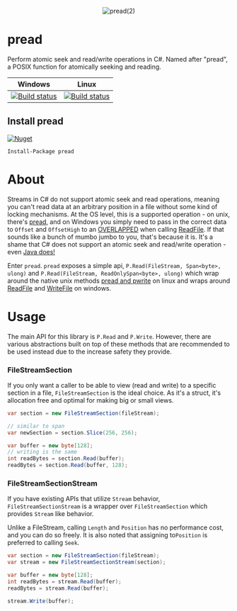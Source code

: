 <p align="center"><img src="https://gitcdn.xyz/repo/SirJosh3917/pread/master/logo.png" alt="pread(2)"/></p>

# pread
Perform atomic seek and read/write operations in C#. Named after "pread", a POSIX function for atomically seeking and reading.

| Windows | Linux |
| :--: | :--: |
| [![Build status](https://dev.azure.com/SirJosh3917/pread/_apis/build/status/pipelines-win.yml/windows-tests)](https://dev.azure.com/SirJosh3917/pread/_build/latest?definitionId=4) | [![Build status](https://dev.azure.com/SirJosh3917/pread/_apis/build/status/devops.yml/linux-tests)](https://dev.azure.com/SirJosh3917/pread/_build/latest?definitionId=3) |

## Install pread
[![Nuget](https://img.shields.io/nuget/v/pread?style=flat-square)](https://www.nuget.org/packages/pread)
```
Install-Package pread
```

# About

Streams in C# do not support atomic seek and read operations, meaning you can't read data at an arbitrary position in a file without some kind of locking mechanisms. At the OS level, this is a supported operation - on unix, there's [pread](http://man7.org/linux/man-pages/man2/pwrite.2.html), and on Windows you simply need to pass in the correct data to `Offset` and `OffsetHigh` to an [OVERLAPPED](https://docs.microsoft.com/en-us/windows/win32/api/minwinbase/ns-minwinbase-overlapped) when calling [ReadFile](https://docs.microsoft.com/en-us/windows/win32/api/fileapi/nf-fileapi-readfile). If that sounds like a bunch of mumbo jumbo to you, that's because it is. It's a shame that C# does not support an atomic seek and read/write operation - even [Java does!](https://docs.oracle.com/javase/7/docs/api/java/nio/channels/FileChannel.html#read(java.nio.ByteBuffer,%20long))

Enter `pread`. `pread` exposes a simple api, `P.Read(FileStream, Span<byte>, ulong)` and `P.Read(FileStream, ReadOnlySpan<byte>, ulong)` which wrap around the native unix methods [pread and pwrite](http://man7.org/linux/man-pages/man2/pwrite.2.html) on linux and wraps around [ReadFile](https://docs.microsoft.com/en-us/windows/win32/api/fileapi/nf-fileapi-readfile) and [WriteFile](https://docs.microsoft.com/en-us/windows/win32/api/fileapi/nf-fileapi-writefile) on windows.

# Usage

The main API for this library is `P.Read` and `P.Write`. However, there are various abstractions built on top of these methods that are recommended to be used instead due to the increase safety they provide.

### FileStreamSection

If you only want a caller to be able to view (read and write) to a specific section in a file, `FileStreamSection` is the ideal choice. As it's a struct, it's allocation free and optimal for making big or small views.

```cs
var section = new FileStreamSection(fileStream);

// similar to span
var newSection = section.Slice(256, 256);

var buffer = new byte[128];
// writing is the same
int readBytes = section.Read(buffer);
readBytes = section.Read(buffer, 128);
```

### FileStreamSectionStream

If you have existing APIs that utilize `Stream` behavior, `FileStreamSectionStream` is a wrapper over `FileStreamSection` which provides `Stream` like behavior.

Unlike a FileStream, calling `Length` and `Position` has no performance cost, and you can do so freely. It is also noted that assigning to`Position` is preferred to calling `Seek`.

```cs
var section = new FileStreamSection(fileStream);
var stream = new FileStreamSectionStream(section);

var buffer = new byte[128];
int readBytes = stream.Read(buffer);
readBytes = stream.Read(buffer);

stream.Write(buffer);
```